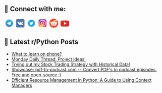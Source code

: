 ## 🔎 Connect with me:
[<img src="https://github.com/bullbesh/bullbesh/blob/main/images/Telegram.png" width="32" height="32" />](https://t.me/bullbesh)
[<img src="https://github.com/bullbesh/bullbesh/blob/main/images/VK.png" width="32" height="32" />](https://vk.com/bullbesh)
[<img src="https://github.com/bullbesh/bullbesh/blob/main/images/Twitter.png" width="32" height="32" />](https://twitter.com/bullbesh1)
[<img src="https://github.com/bullbesh/bullbesh/blob/main/images/Instagram.png" width="32" height="32" />](https://www.instagram.com/bullbesh)
[<img src="https://github.com/bullbesh/bullbesh/blob/main/images/Reddit.png" width="32" height="32" />](https://www.reddit.com/user/bullbesh)
[<img src="https://github.com/bullbesh/bullbesh/blob/main/images/YouTube.png" width="32" height="32" />](https://www.youtube.com/channel/UCtfjRs6uzgq5mfm8S06WTcg)

## 📕 Latest r/Python Posts
<!-- BLOG-POST-LIST:START -->
- [What to learn on phone?](https://www.reddit.com/r/Python/comments/1dhm1tr/what_to_learn_on_phone/)
- [Monday Daily Thread: Project ideas!](https://www.reddit.com/r/Python/comments/1dhkxbq/monday_daily_thread_project_ideas/)
- [Trying out my Stock Trading Strategy with Historical Data!](https://www.reddit.com/r/Python/comments/1dhik04/trying_out_my_stock_trading_strategy_with/)
- [Showcase: pdf-to-podcast.com -- Convert PDF&#39;s to podcast episodes. Free and open-source :&rpar;](https://www.reddit.com/r/Python/comments/1dhii88/showcase_pdftopodcastcom_convert_pdfs_to_podcast/)
- [Efficient Resource Management in Python: A Guide to Using Context Managers](https://www.reddit.com/r/Python/comments/1dhi86n/efficient_resource_management_in_python_a_guide/)
<!-- BLOG-POST-LIST:END -->
